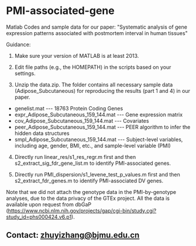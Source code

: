 # PMI-associated-gene  

Matlab Codes and sample data for our paper: "Systematic analysis of gene expression patterns associated with postmortem interval in human tissues"  

Guidance:

1. Make sure your version of MATLAB is at least 2013.  

2. Edit file paths (e.g., the HOMEPATH) in the scripts based on your settings.  

3. Unzip the data.zip. The folder contains all necessary sample data (Adipose_Subcutaneous) for reproducing the results (part 1 and 4) in our paper.  

- genelist.mat --- 18763 Protein Coding Genes
- expr_Adipose_Subcutaneous_159_144.mat --- Gene expression matrix
- cov_Adipose_Subcutaneous_159_144.mat --- Covariates
- peer_Adipose_Subcutaneous_159_144.mat --- PEER algorithm to infer the hidden data structures
- smpl_Adipose_Subcutaneous_159_144.mat --- Subject-level variables, including age, gender, BMI, etc., and sample-level variable (PMI)

4. Directly run linear_res/s1_res_regr.m first and then s2_extract_sig_fdr_gene_list.m to identify PMI-associated genes.

5. Directly run PMI_dispersion/s1_levene_test_p_values.m first and then s2_extract_fdr_genes.m to identify PMI-associated DV genes.


Note that we did not attach the genotype data in the PMI-by-genotype analyses, due to the data privacy of the GTEx project. All the data is available upon request from dbGaP (https://www.ncbi.nlm.nih.gov/projects/gap/cgi-bin/study.cgi?study_id=phs000424.v6.p1).


Contact: zhuyizhang@bjmu.edu.cn  
-------------------------------------
